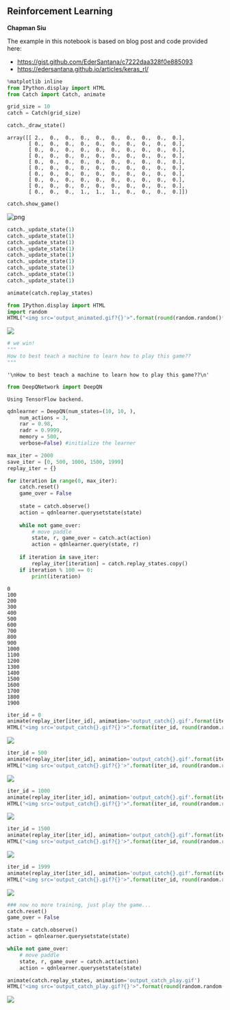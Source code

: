 
Reinforcement Learning
------------------------

**Chapman Siu**

The example in this notebook is based on blog post and code provided here: 
*  https://gist.github.com/EderSantana/c7222daa328f0e885093  
*  https://edersantana.github.io/articles/keras_rl/  



```python
%matplotlib inline
from IPython.display import HTML
from Catch import Catch, animate
```


```python
grid_size = 10
catch = Catch(grid_size)
```


```python
catch._draw_state()
```




    array([[ 2.,  0.,  0.,  0.,  0.,  0.,  0.,  0.,  0.,  0.],
           [ 0.,  0.,  0.,  0.,  0.,  0.,  0.,  0.,  0.,  0.],
           [ 0.,  0.,  0.,  0.,  0.,  0.,  0.,  0.,  0.,  0.],
           [ 0.,  0.,  0.,  0.,  0.,  0.,  0.,  0.,  0.,  0.],
           [ 0.,  0.,  0.,  0.,  0.,  0.,  0.,  0.,  0.,  0.],
           [ 0.,  0.,  0.,  0.,  0.,  0.,  0.,  0.,  0.,  0.],
           [ 0.,  0.,  0.,  0.,  0.,  0.,  0.,  0.,  0.,  0.],
           [ 0.,  0.,  0.,  0.,  0.,  0.,  0.,  0.,  0.,  0.],
           [ 0.,  0.,  0.,  0.,  0.,  0.,  0.,  0.,  0.,  0.],
           [ 0.,  0.,  0.,  1.,  1.,  1.,  0.,  0.,  0.,  0.]])




```python
catch.show_game()
```


![png](catch_DQN_files/catch_DQN_4_0.png)



```python
catch._update_state(1)
catch._update_state(1)
catch._update_state(1)
catch._update_state(1)
catch._update_state(1)
catch._update_state(1)
catch._update_state(1)
catch._update_state(1)
catch._update_state(1)
```


```python
animate(catch.replay_states)
```


```python
from IPython.display import HTML
import random
HTML("<img src='output_animated.gif?{}'>".format(round(random.random()*100)))
```




<img src='output_animated.gif?88'>




```python
# we win!
"""
How to best teach a machine to learn how to play this game??
"""
```




    '\nHow to best teach a machine to learn how to play this game??\n'




```python
from DeepQNetwork import DeepQN
```

    Using TensorFlow backend.
    


```python
qdnlearner = DeepQN(num_states=(10, 10, ),
    num_actions = 3, 
    rar = 0.98, 
    radr = 0.9999, 
    memory = 500,
    verbose=False) #initialize the learner
```


```python
max_iter = 2000
save_iter = [0, 500, 1000, 1500, 1999]
replay_iter = {}

for iteration in range(0, max_iter):
    catch.reset()
    game_over = False
    
    state = catch.observe()
    action = qdnlearner.querysetstate(state)       
    
    while not game_over:        
        # move paddle
        state, r, game_over = catch.act(action)
        action = qdnlearner.query(state, r)
        
    if iteration in save_iter:
        replay_iter[iteration] = catch.replay_states.copy()
    if iteration % 100 == 0:
        print(iteration)
```

    0
    100
    200
    300
    400
    500
    600
    700
    800
    900
    1000
    1100
    1200
    1300
    1400
    1500
    1600
    1700
    1800
    1900
    


```python
iter_id = 0
animate(replay_iter[iter_id], animation='output_catch{}.gif'.format(iter_id))
HTML("<img src='output_catch{}.gif?{}'>".format(iter_id, round(random.random()*100)))
```




<img src='output_catch0.gif?63'>




```python
iter_id = 500
animate(replay_iter[iter_id], animation='output_catch{}.gif'.format(iter_id))
HTML("<img src='output_catch{}.gif?{}'>".format(iter_id, round(random.random()*100)))
```




<img src='output_catch500.gif?18'>




```python
iter_id = 1000
animate(replay_iter[iter_id], animation='output_catch{}.gif'.format(iter_id))
HTML("<img src='output_catch{}.gif?{}'>".format(iter_id, round(random.random()*100)))
```




<img src='output_catch1000.gif?84'>




```python
iter_id = 1500
animate(replay_iter[iter_id], animation='output_catch{}.gif'.format(iter_id))
HTML("<img src='output_catch{}.gif?{}'>".format(iter_id, round(random.random()*100)))
```




<img src='output_catch1500.gif?75'>




```python
iter_id = 1999
animate(replay_iter[iter_id], animation='output_catch{}.gif'.format(iter_id))
HTML("<img src='output_catch{}.gif?{}'>".format(iter_id, round(random.random()*100)))
```




<img src='output_catch1999.gif?1'>




```python
### now no more training, just play the game...
catch.reset()
game_over = False

state = catch.observe()
action = qdnlearner.querysetstate(state)       

while not game_over:        
    # move paddle
    state, r, game_over = catch.act(action)
    action = qdnlearner.querysetstate(state)

animate(catch.replay_states, animation='output_catch_play.gif')
HTML("<img src='output_catch_play.gif?{}'>".format(round(random.random()*100)))
```




<img src='output_catch_play.gif?24'>


